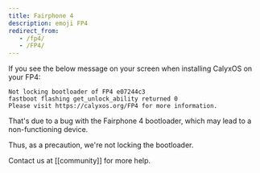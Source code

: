 ```yaml
---
title: Fairphone 4
description: emoji FP4
redirect_from:
   - /fp4/
   - /FP4/
---
```


If you see the below message on your screen when installing CalyxOS on your FP4:

```
Not locking bootloader of FP4 e07244c3
fastboot flashing get_unlock_ability returned 0
Please visit https://calyxos.org/FP4 for more information.
```

That's due to a bug with the Fairphone 4 bootloader, which may lead to a non-functioning device.

Thus, as a precaution, we're not locking the bootloader.

Contact us at [[community]] for more help.
